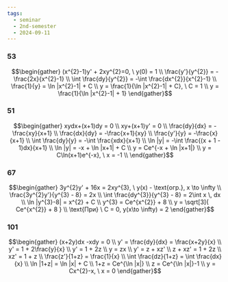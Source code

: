 ```yaml
---
tags:
  - seminar
  - 2nd-semester
  - 2024-09-11
---
```

### 53

$$\begin{gather}
(x^{2}-1)y' + 2xy^{2}=0, \ y(0) = 1 \\
\frac{y'}{y^{2}} = -\frac{2x}{x^{2}-1} \\
\int \frac{dy}{y^{2}} = -\int \frac{dx^{2}}{x^{2}-1} \\
\frac{1}{y} = \ln |x^{2}-1| + C \\
y = \frac{1}{\ln |x^{2}-1| + C}, \ C = 1 \\
y = \frac{1}{\ln |x^{2}-1| + 1}
\end{gather}$$

### 51

$$\begin{gather}
xydx+(x+1)dy = 0 \\
xy+(x+1)y' = 0 \\
\frac{dy}{dx} = -\frac{xy}{x+1} \\
\frac{dx}{dy} = -\frac{x+1}{xy} \\
\frac{y'}{y} = -\frac{x}{x+1} \\
\int \frac{dy}{y} = -\int \frac{xdx}{x+1} \\
\ln |y| = -\int \frac{(x + 1 - 1)dx}{x+1} \\
\ln |y| = -x + \ln |x+1| + C \\
y = Ce^{-x + \ln |x+1|} \\
y = C\ln(x+1)e^{-x}, \ x = -1 \\
\end{gather}$$

### 67

$$\begin{gather}
3y^{2}y' + 16x = 2xy^{3}, \ y(x) - \text{огр.}, x \to \infty \\
\frac{3y^{2}y'}{y^{3} - 8} = 2x \\
\int \frac{dy^{3}}{y^{3} - 8} = 2\int x \, dx \\
\ln |y^{3}-8| = x^{2} + C \\
y^{3} = Ce^{x^{2}} + 8 \\
y = \sqrt[3]{ Ce^{x^{2}} + 8 } \\
\text{При} \ C = 0, y(x\to \infty) = 2
\end{gather}$$

### 101

$$\begin{gather}
(x+2y)dx -xdy = 0 \\
y' = \frac{dy}{dx} = \frac{x+2y}{x} \\
y' = 1 + 2\frac{y}{x} \\
y' = 1 + 2z \\
y = zx \\
y' = z + xz' \\
z + xz' = 1 + 2z \\
xz' = 1 + z \\
\frac{z'}{1+z} = \frac{1}{x} \\
\int  \frac{dz}{1+z} = \int  \frac{dx}{x} \\
\ln |1+z| = \ln |x| + C \\
1+z = Ce^{\ln |x|} \\
z = Ce^{\ln |x|}-1 \\
y = Cx^{2}-x, \ x = 0
\end{gather}$$